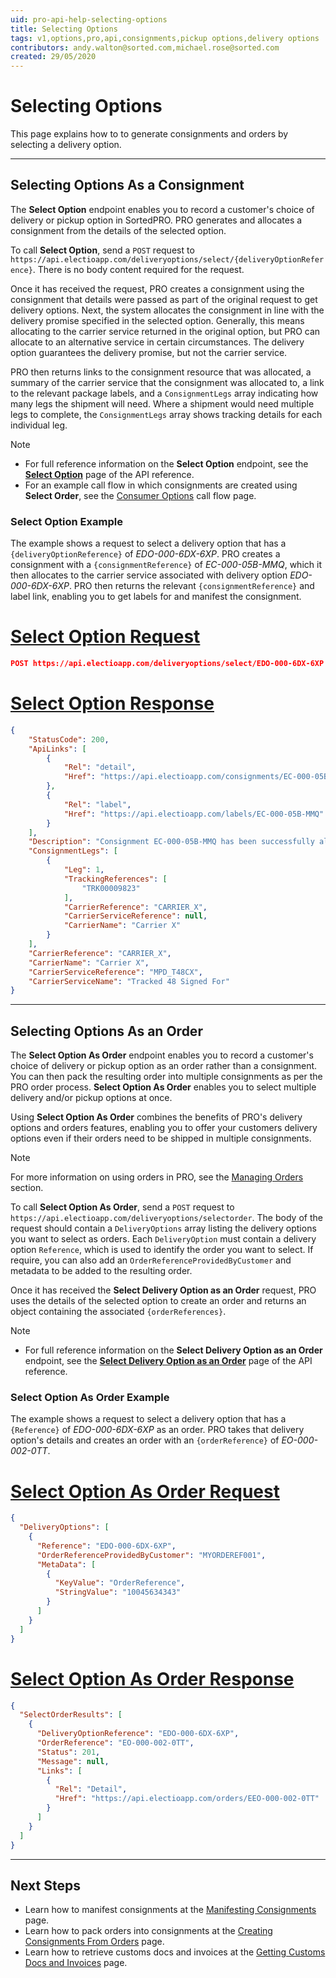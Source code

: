 ```yaml
---
uid: pro-api-help-selecting-options
title: Selecting Options
tags: v1,options,pro,api,consignments,pickup options,delivery options
contributors: andy.walton@sorted.com,michael.rose@sorted.com
created: 29/05/2020
---
```

# Selecting Options

This page explains how to to generate consignments and orders by selecting a delivery option. 

---

## Selecting Options As a Consignment

The **Select Option** endpoint enables you to record a customer's choice of delivery or pickup option in SortedPRO. PRO generates and allocates a consignment from the details of the selected option.

To call **Select Option**, send a `POST` request to `https://api.electioapp.com/deliveryoptions/select/{deliveryOptionReference}`. There is no body content required for the request.

Once it has received the request, PRO creates a consignment using the consignment that details were passed as part of the original request to get delivery options. Next, the system allocates the consignment in line with the delivery promise specified in the selected option. Generally, this means allocating to the carrier service returned in the original option, but PRO can allocate to an alternative service in certain circumstances. The delivery option guarantees the delivery promise, but not the carrier service.

PRO then returns links to the consignment resource that was allocated, a summary of the carrier service that the consignment was allocated to, a link to the relevant package labels, and a `ConsignmentLegs` array indicating how many legs the shipment will need. Where a shipment would need multiple legs to complete, the `ConsignmentLegs` array shows tracking details for each individual leg.

> [!NOTE]
>
> * For full reference information on the <strong>Select Option</strong> endpoint, see the <strong><a href="https://docs.electioapp.com/#/api/SelectOption">Select Option</a></strong> page of the API reference.
> * For an example call flow in which consignments are created using **Select Order**, see the [Consumer Options](/pro/api/help/flows/consumer_options_flow.html) call flow page.

### Select Option Example

The example shows a request to select a delivery option that has a `{deliveryOptionReference}` of _EDO-000-6DX-6XP_. PRO creates a consignment with a `{consignmentReference}` of _EC-000-05B-MMQ_, which it then allocates to the carrier service associated with delivery option _EDO-000-6DX-6XP_. PRO then returns the relevant `{consignmentReference}` and label link, enabling you to get labels for and manifest the consignment.

# [Select Option Request](#tab/select-option-request)

```json
POST https://api.electioapp.com/deliveryoptions/select/EDO-000-6DX-6XP
```

# [Select Option Response](#tab/select-option-response)

```json
{
    "StatusCode": 200,
    "ApiLinks": [
        {
            "Rel": "detail",
            "Href": "https://api.electioapp.com/consignments/EC-000-05B-MMQ"
        },
        {
            "Rel": "label",
            "Href": "https://api.electioapp.com/labels/EC-000-05B-MMQ"
        }
    ],
    "Description": "Consignment EC-000-05B-MMQ has been successfully allocated with Carrier X Tracked 48 Signed For for shipping on 17/06/2019 00:00:00 +00:00",
    "ConsignmentLegs": [
        {
            "Leg": 1,
            "TrackingReferences": [
                "TRK00009823"
            ],
            "CarrierReference": "CARRIER_X",
            "CarrierServiceReference": null,
            "CarrierName": "Carrier X"
        }
    ],
    "CarrierReference": "CARRIER_X",
    "CarrierName": "Carrier X",
    "CarrierServiceReference": "MPD_T48CX",
    "CarrierServiceName": "Tracked 48 Signed For"
}
```

---

## Selecting Options As an Order    

The **Select Option As Order** endpoint enables you to record a customer's choice of delivery or pickup option as an order rather than a consignment. You can then pack the resulting order into multiple consignments as per the PRO order process. **Select Option As Order** enables you to select multiple delivery and/or pickup options at once. 

Using **Select Option As Order** combines the benefits of PRO's delivery options and orders features, enabling you to offer your customers delivery options even if their orders need to be shipped in multiple consignments.

> [!NOTE]
>
> For more information on using orders in PRO, see the [Managing Orders](/pro/api/help/managing_orders.html) section.

To call **Select Option As Order**, send a `POST` request to `https://api.electioapp.com/deliveryoptions/selectorder`. The body of the request should contain a `DeliveryOptions` array listing the delivery options you want to select as orders. Each `DeliveryOption` must contain a delivery option `Reference`, which is used to identify the order you want to select. If require, you can also add an `OrderReferenceProvidedByCustomer` and metadata to be added to the resulting order.

Once it has received the **Select Delivery Option as an Order** request, PRO uses the details of the selected option to create an order and returns an object containing the associated `{orderReferences}`. 

> [!NOTE]
>
> * For full reference information on the <strong>Select Delivery Option as an Order</strong> endpoint, see the <strong><a href="https://docs.electioapp.com/#/api/SelectDeliveryOptionasanOrder">Select Delivery Option as an Order</a></strong> page of the API reference.

### Select Option As Order Example

The example shows a request to select a delivery option that has a `{Reference}` of _EDO-000-6DX-6XP_ as an order. PRO takes that delivery option's details and creates an order with an `{orderReference}` of _EO-000-002-0TT_.

# [Select Option As Order Request](#tab/select-option-as-order-request)

```json
{
  "DeliveryOptions": [
    {
      "Reference": "EDO-000-6DX-6XP",
      "OrderReferenceProvidedByCustomer": "MYORDEREF001",
      "MetaData": [
        {
          "KeyValue": "OrderReference",
          "StringValue": "10045634343"
        }
      ]
    }
  ]
}
```

# [Select Option As Order Response](#tab/select-option-as-order-response)

  ```json
  {
    "SelectOrderResults": [
      {
        "DeliveryOptionReference": "EDO-000-6DX-6XP",
        "OrderReference": "EO-000-002-0TT",
        "Status": 201,
        "Message": null,
        "Links": [
          {
            "Rel": "Detail",
            "Href": "https://api.electioapp.com/orders/EEO-000-002-0TT"
          }
        ]
      }
    ]
  }
  ```

---

## Next Steps

* Learn how to manifest consignments at the [Manifesting Consignments](/pro/api/help/manifesting_consignments.html) page.
* Learn how to pack orders into consignments at the [Creating Consignments From Orders](/pro/api/help/packing_orders.html) page.
* Learn how to retrieve customs docs and invoices at the [Getting Customs Docs and Invoices](/pro/api/help/getting_customs_docs_and_invoices.html) page.